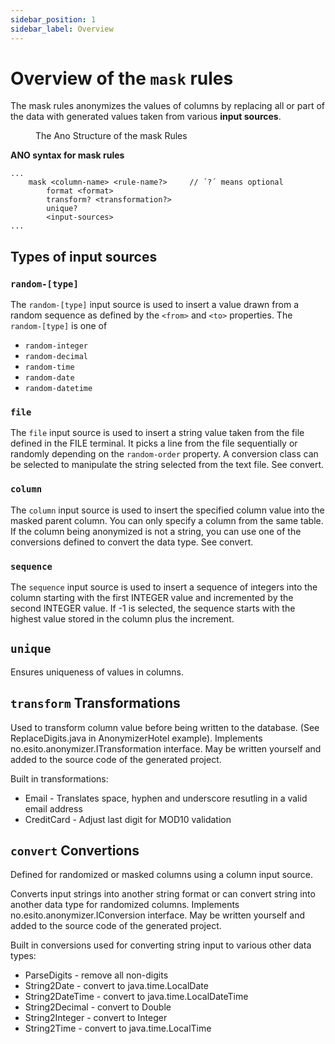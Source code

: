 ```yaml
---
sidebar_position: 1
sidebar_label: Overview
---
```


# Overview of the `mask` rules

The mask rules anonymizes the values of columns by replacing all or part of the data with generated values taken from various **input sources**.

<figure>
  <img src="/img/docs/ano-syntax/mask.png" alt="" />
  <figcaption> The Ano Structure of the mask Rules </figcaption>
</figure>

**ANO syntax for mask rules**

```ano
...
    mask <column-name> <rule-name?>     // ´?´ means optional
        format <format>
        transform? <transformation?>
        unique?
        <input-sources>
...
```

## Types of input sources

### `random-[type]`

The `random-[type]` input source is used to insert a value drawn from a random sequence as defined by the `<from>` and `<to>` properties. The `random-[type]` is one of

- `random-integer`
- `random-decimal`
- `random-time`
- `random-date`
- `random-datetime`

### `file`

The `file` input source is used to insert a string value taken from the file defined in the FILE terminal. It picks a line from the file sequentially or randomly depending on the `random-order` property. A conversion class can be selected to manipulate the string selected from the text file. See convert.

### `column`

The `column` input source is used to insert the specified column value into the masked parent column. You can only specify a column from the same table. If the column being anonymized is not a string, you can use one of the conversions defined to convert the data type. See convert.

### `sequence`

The `sequence` input source is used to insert a sequence of integers into the column starting with the first INTEGER value and incremented by the second INTEGER value. If -1 is selected, the sequence starts with the highest value stored in the column plus the increment.

## `unique`

Ensures uniqueness of values in columns.

## `transform` Transformations

Used to transform column value before being written to the database. (See ReplaceDigits.java in AnonymizerHotel example). Implements no.esito.anonymizer.ITransformation interface. May be written yourself and added to the source code of the generated project.

Built in transformations:

- Email - Translates space, hyphen and underscore resutling in a valid email address
- CreditCard - Adjust last digit for MOD10 validation

## `convert` Convertions

Defined for randomized or masked columns using a column input source.

Converts input strings into another string format or can convert string into another data type for randomized columns. Implements no.esito.anonymizer.IConversion interface. May be written yourself and added to the source code of the generated project.

Built in conversions used for converting string input to various other data types:

- ParseDigits - remove all non-digits
- String2Date - convert to java.time.LocalDate
- String2DateTime - convert to java.time.LocalDateTime
- String2Decimal - convert to Double
- String2Integer - convert to Integer
- String2Time - convert to java.time.LocalTime

